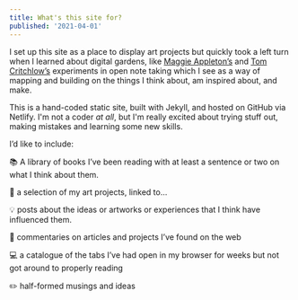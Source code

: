 ```yaml
---
title: What's this site for?
published: '2021-04-01'
---
```


I set up this site as a place to display art projects but quickly took a left turn when I learned about digital gardens, like [Maggie Appleton’s](https://maggieappleton.com/garden) and [Tom Critchlow’s](https://tomcritchlow.com/wiki/) experiments in open note taking which I see as a way of mapping and building on the things I think about, am inspired about, and make.

This is a hand-coded static site, built with Jekyll, and hosted on GitHub via Netlify. I'm not a coder *at all*, but I'm really excited about trying stuff out, making mistakes and learning some new skills.

I’d like to include:

📚 A library of books I’ve been reading with at least a sentence or two on what I think about them.

🎨 a selection of my art projects, linked to…

💡 posts about the ideas or artworks or experiences that I think have influenced them.

🧐 commentaries on articles and projects I’ve found on the web

💻 a catalogue of the tabs I’ve had open in my browser for weeks but not got around to properly reading

✏️ half-formed musings and ideas
